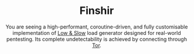 <div align="center">
  <h1>Finshir</h1>
  
  You are seeing a high-performant, coroutine-driven, and fully customisable implementation of [Low & Slow](https://www.cloudflare.com/learning/ddos/ddos-low-and-slow-attack/) load generator designed for real-world pentesting. Its complete undetectability is achieved by connecting through [Tor](https://en.wikipedia.org/wiki/Tor_%28anonymity_network%29).
</div>
